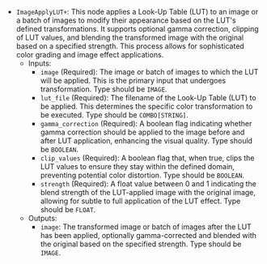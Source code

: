 - `ImageApplyLUT+`: This node applies a Look-Up Table (LUT) to an image or a batch of images to modify their appearance based on the LUT's defined transformations. It supports optional gamma correction, clipping of LUT values, and blending the transformed image with the original based on a specified strength. This process allows for sophisticated color grading and image effect applications.
    - Inputs:
        - `image` (Required): The image or batch of images to which the LUT will be applied. This is the primary input that undergoes transformation. Type should be `IMAGE`.
        - `lut_file` (Required): The filename of the Look-Up Table (LUT) to be applied. This determines the specific color transformation to be executed. Type should be `COMBO[STRING]`.
        - `gamma_correction` (Required): A boolean flag indicating whether gamma correction should be applied to the image before and after LUT application, enhancing the visual quality. Type should be `BOOLEAN`.
        - `clip_values` (Required): A boolean flag that, when true, clips the LUT values to ensure they stay within the defined domain, preventing potential color distortion. Type should be `BOOLEAN`.
        - `strength` (Required): A float value between 0 and 1 indicating the blend strength of the LUT-applied image with the original image, allowing for subtle to full application of the LUT effect. Type should be `FLOAT`.
    - Outputs:
        - `image`: The transformed image or batch of images after the LUT has been applied, optionally gamma-corrected and blended with the original based on the specified strength. Type should be `IMAGE`.
